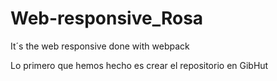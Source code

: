 # Web-responsive_Rosa
It´s the web responsive done with webpack

Lo primero que hemos hecho es crear el repositorio en GibHut
